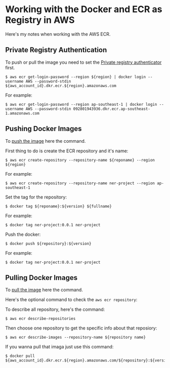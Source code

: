 # **Working with the Docker and ECR as Registry in AWS**

Here's my notes when working with the AWS ECR.

## **Private Registry Authentication**

To push or pull the image you need to set the [Private registry authenticator](https://docs.aws.amazon.com/AmazonECR/latest/userguide/registry_auth.html) first.

    $ aws ecr get-login-password --region ${region} | docker login --username AWS --password-stdin ${aws_account_id}.dkr.ecr.${region}.amazonaws.com

For example:

    $ aws ecr get-login-password --region ap-southeast-1 | docker login --username AWS --password-stdin 092801943936.dkr.ecr.ap-southeast-1.amazonaws.com

## **Pushing Docker Images**

To [push the image](https://docs.aws.amazon.com/AmazonECR/latest/userguide/registry_auth.html) here the command.

First thing to do is create the ECR repository and it's name:

    $ aws ecr create-repository --repository-name ${reponame} --region ${region}

For example:

    $ aws ecr create-repository --repository-name ner-project --region ap-southeast-1

Set the tag for the repository:

    $ docker tag ${reponame}:${version} ${fullname}

For example:

    $ docker tag ner-project:0.0.1 ner-project

Push the docker:

    $ docker push ${repository}:${version}

For example:

    $ docker tag ner-project:0.0.1 ner-project

## **Pulling Docker Images**

To [pull the image](https://docs.aws.amazon.com/AmazonECR/latest/userguide/docker-pull-ecr-image.html) here the command.

Here's the optional command to check the `aws ecr repository`:

To describe all repository, here's the command:

    $ aws ecr describe-repositories

Then choose one repository to get the specific info about that reposiory:

    $ aws ecr describe-images --repository-name ${repository name}

If you wanna pull that imaga just use this command:

    $ docker pull ${aws_account_id}.dkr.ecr.${region}.amazonaws.com/${repository}:${version}
